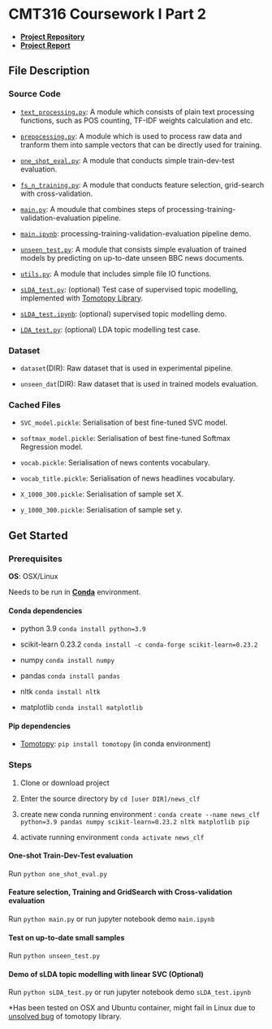 # CMT316 Coursework I Part 2

- [**Project Repository**](https://bitbucket.org/4r2eBurger/news_clf/src/master/)
- [**Project Report**](https://bitbucket.org/4r2eBurger/news_clf/src/master/report_latex/CWI_part2_report.pdf)

## File Description

### Source Code

- [`text_processing.py`](https://bitbucket.org/4r2eBurger/news_clf/src/master/text_processing.py): A module which consists of plain text processing functions, such as POS counting, TF-IDF weights calculation and etc.

- [`prepocessing.py`](https://bitbucket.org/4r2eBurger/news_clf/src/master/prepocessing.py): A module which is used to process raw data and tranform them into sample vectors that can be directly used for training.

- [`one_shot_eval.py`](https://bitbucket.org/4r2eBurger/news_clf/src/master/one_shot_eval.py): A module that conducts simple train-dev-test evaluation.

- [`fs_n_training.py`](https://bitbucket.org/4r2eBurger/news_clf/src/master/fs_n_training.py): A module that conducts feature selection, grid-search with cross-validation.

- [`main.py`](https://bitbucket.org/4r2eBurger/news_clf/src/master/main.py): A moudule that combines steps of processing-training-validation-evaluation pipeline.

- [`main.ipynb`](https://bitbucket.org/4r2eBurger/news_clf/src/master/main.ipynb): processing-training-validation-evaluation pipeline demo.

- [`unseen_test.py`](https://bitbucket.org/4r2eBurger/news_clf/src/master/unseen_test.py): A module that consists simple evaluation of trained models by predicting on up-to-date unseen BBC news documents.

- [`utils.py`](https://bitbucket.org/4r2eBurger/news_clf/src/master/utils.py): A module that includes simple file IO functions.

- [`sLDA_test.py`](https://bitbucket.org/4r2eBurger/news_clf/src/master/sLDA_test.py): (optional) Test case of supervised topic modelling, implemented with [Tomotopy Library](https://github.com/bab2min/tomotopy).

- [`sLDA_test.ipynb`](https://bitbucket.org/4r2eBurger/news_clf/src/master/sLDA_test.ipynb): (optional) supervised topic modelling demo.

- [`LDA_test.py`](https://bitbucket.org/4r2eBurger/news_clf/src/master/LDA_test.py): (optional) LDA topic modelling test case.

### Dataset

- `dataset`(DIR): Raw dataset that is used in experimental pipeline.

- `unseen_dat`(DIR): Raw dataset that is used in trained models evaluation.

### Cached Files

- `SVC_model.pickle`: Serialisation of best fine-tuned SVC model.

- `softmax_model.pickle`: Serialisation of best fine-tuned Softmax Regression model.

- `vocab.pickle`: Serialisation of news contents vocabulary.

- `vocab_title.pickle`: Serialisation of news headlines vocabulary.

- `X_1000_300.pickle`: Serialisation of sample set X.

- `y_1000_300.pickle`: Serialisation of sample set y.

## Get Started

### Prerequisites

**OS**: OSX/Linux

Needs to be run in [**Conda**](https://docs.conda.io/projects/conda/en/latest/index.html) environment.

#### Conda dependencies

- python 3.9 `conda install python=3.9`

- scikit-learn 0.23.2  `conda install -c conda-forge scikit-learn=0.23.2` 

- numpy `conda install numpy`

- pandas `conda install pandas`

- nltk `conda install nltk`

- matplotlib `conda install matplotlib`

#### Pip dependencies

- [Tomotopy](https://github.com/bab2min/tomotopy): `pip install tomotopy` (in conda environment)

### Steps

1. Clone or download project

2. Enter the source directory by `cd [user DIR]/news_clf`

3. create new conda running environment : `conda create --name news_clf python=3.9 pandas numpy scikit-learn=0.23.2 nltk matplotlib pip`

4. activate running environment `conda activate news_clf`

#### One-shot Train-Dev-Test evaluation

Run `python one_shot_eval.py`

#### Feature selection, Training and GridSearch with Cross-validation evaluation

Run `python main.py` or run jupyter notebook demo `main.ipynb`

#### Test on up-to-date small samples

Run `python unseen_test.py`

#### Demo of sLDA topic modelling with linear SVC (Optional)

Run `python sLDA_test.py` or run jupyter notebook demo `sLDA_test.ipynb`

*Has been tested on OSX and Ubuntu container, might fail in Linux due to [unsolved bug](https://github.com/bab2min/tomotopy#history) of tomotopy library.
